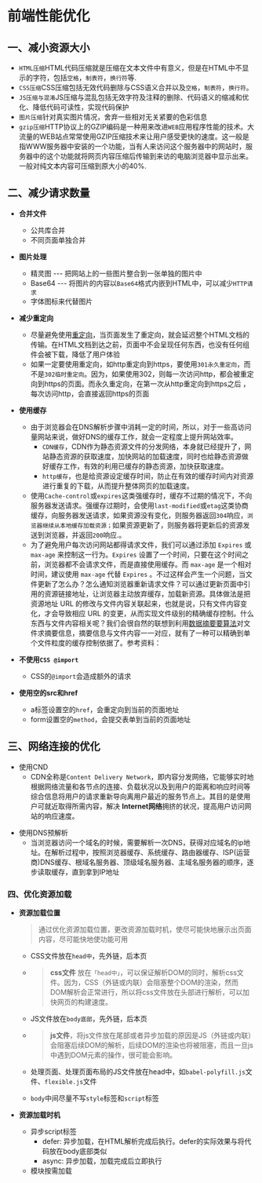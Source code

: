 # 前端性能优化

## 一、减小资源大小

- `HTML压缩`HTML代码压缩就是压缩在文本文件中有意义，但是在HTML中不显示的字符，包括`空格`，`制表符`，`换行符`等.
- `CSS压缩`CSS压缩包括无效代码删除与CSS语义合并以及`空格`，`制表符`，`换行符`。
- `JS压缩与混淆`JS压缩与混乱包括无效字符及注释的删除、代码语义的缩减和优化、降低代码可读性，实现代码保护
- `图片压缩`针对真实图片情况，舍弃一些相对无关紧要的色彩信息
- `gzip压缩`HTTP协议上的GZIP编码是一种用来改进`WEB`应用程序性能的技术。大流量的WEB站点常常使用GZIP压缩技术来让用户感受更快的速度。这一般是指WWW服务器中安装的一个功能，当有人来访问这个服务器中的网站时，服务器中的这个功能就将网页内容压缩后传输到来访的电脑浏览器中显示出来。一般对纯文本内容可压缩到原大小的40%.

## 二、减少请求数量

+ **合并文件**
  + 公共库合并
  + 不同页面单独合并
+ **图片处理**
  + 精灵图 --- 把网站上的一些图片整合到一张单独的图片中
  + Base64 --- 将图片的内容以`Base64`格式内嵌到HTML中，可以减少`HTTP请求`
  + 字体图标来代替图片
+ **减少重定向**
  + 尽量避免使用[重定向](https://baike.baidu.com/item/重定向/9064196?fr=aladdin)，当页面发生了重定向，就会延迟整个HTML文档的传输。在HTML文档到达之前，页面中不会呈现任何东西，也没有任何组件会被下载，降低了用户体验
  + 如果一定要使用重定向，如http重定向到https，要使用`301永久重定向`，而不是`302临时重定向`。因为，如果使用302，则每一次访问http，都会被重定向到https的页面。而永久重定向，在第一次从http重定向到https之后 ，每次访问http，会直接返回https的页面
+ **使用缓存**
  + 由于浏览器会在DNS解析步骤中消耗一定的时间，所以，对于一些高访问量网站来说，做好DNS的缓存工作，就会一定程度上提升网站效率。
    + `CDN缓存`，CDN作为静态资源文件的分发网络，本身就已经提升了，网站静态资源的获取速度，加快网站的加载速度，同时也给静态资源做好缓存工作，有效的利用已缓存的静态资源，加快获取速度。
    + `http缓存`，也是给资源设定缓存时间，防止在有效的缓存时间内对资源进行重复的下载，从而提升整体网页的加载速度。
  + 使用`Cache-control`或`expires`这类强缓存时，缓存不过期的情况下，不向服务器发送请求。强缓存过期时，会使用`last-modified`或`etag`这类协商缓存，向服务器发送请求，如果资源没有变化，则服务器返回`304`响应，`浏览器继续从本地缓存加载资源；`如果资源更新了，则服务器将更新后的资源发送到浏览器，并返回`200`响应.。
  + 为了避免用户每次访问网站都得请求文件，我们可以通过添加 `Expires` 或 `max-age` 来控制这一行为。`Expires` 设置了一个时间，只要在这个时间之前，浏览器都不会请求文件，而是直接使用缓存。而 `max-age` 是一个相对时间，建议使用 `max-age` 代替 `Expires` 。不过这样会产生一个问题，当文件更新了怎么办？怎么通知浏览器重新请求文件？可以通过更新页面中引用的资源链接地址，让浏览器主动放弃缓存，加载新资源。具体做法是把资源地址 URL 的修改与文件内容关联起来，也就是说，只有文件内容变化，才会导致相应 URL 的变更，从而实现文件级别的精确缓存控制。什么东西与文件内容相关呢？我们会很自然的联想到利用[数据摘要要算法](https://baike.baidu.com/item/消息摘要算法/3286770?fromtitle=摘要算法&fromid=12011257)对文件求摘要信息，摘要信息与文件内容一一对应，就有了一种可以精确到单个文件粒度的缓存控制依据了。参考资料：

+ **不使用`CSS @import`**
  + CSS的`@import`会造成额外的请求

+ **使用空的src和href**
  + a标签设置空的`href`，会重定向到当前的页面地址
  + form设置空的`method`，会提交表单到当前的页面地址

## 三、网络连接的优化

+ 使用CND
  + CDN全称是`Content Delivery Network`，即内容分发网络，它能够实时地根据网络流量和各节点的连接、负载状况以及到用户的距离和响应时间等综合信息将用户的请求重新导向离用户最近的服务节点上。其目的是使用户可就近取得所需内容，解决 **Internet网络**拥挤的状况，提高用户访问网站的响应速度。

- 使用DNS预解析
  - 当浏览器访问一个域名的时候，需要解析一次DNS，获得对应域名的ip地址。在解析过程中，按照浏览器缓存、系统缓存、路由器缓存、ISP(运营商)DNS缓存、根域名服务器、顶级域名服务器、主域名服务器的顺序，逐步读取缓存，直到拿到IP地址

### 四、优化资源加载

+ **资源加载位置**

  > 通过优化资源加载位置，更改资源加载时机，使尽可能快地展示出页面内容，尽可能快地使功能可用
  + CSS文件放在`head中`，先外链，后本页

  + > **css文件** 放在`「head中」`，可以保证解析DOM的同时，解析css文件。因为，CSS（外链或内联）会阻塞整个DOM的渲染，然而DOM解析会正常进行，所以将css文件放在头部进行解析，可以加快网页的构建速度。

  + JS文件放在`body底部`，先外链，后本页

  + > **js文件**，将js文件放在尾部或者异步加载的原因是JS（外链或内联）会阻塞后续DOM的解析，后续DOM的渲染也将被阻塞，而且一旦js中遇到DOM元素的操作，很可能会影响。

  + 处理页面、处理页面布局的JS文件放在head中，如`babel-polyfill.js`文件、`flexible.js`文件

  + `body`中间尽量不写`style`标签和`script`标签

+ **资源加载时机**

  + 异步script标签
    + defer: 异步加载，在HTML解析完成后执行。defer的实际效果与将代码放在body底部类似
    + async: 异步加载，加载完成后立即执行
  + 模块按需加载

